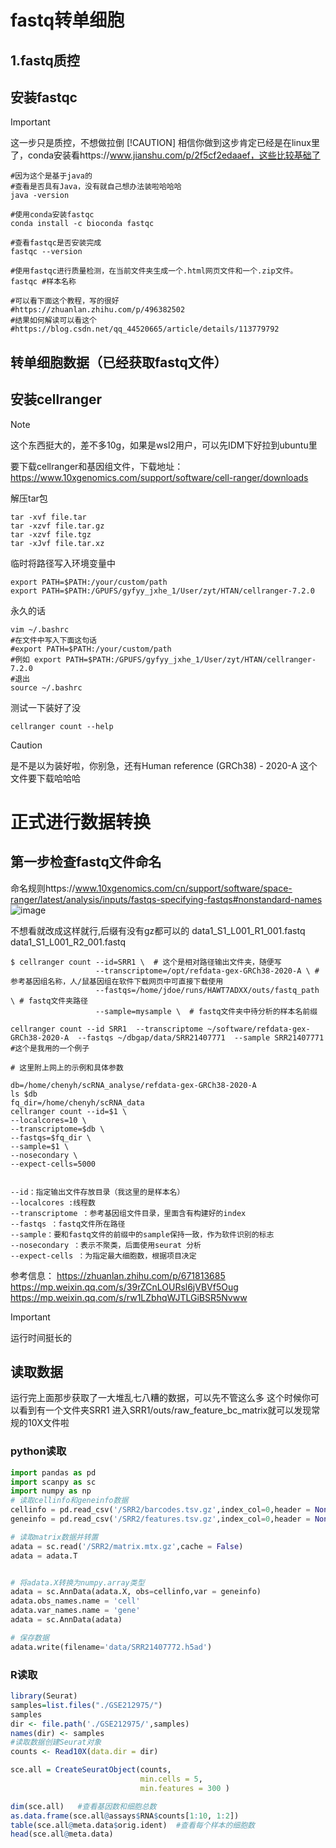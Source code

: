 # fastq转单细胞
## 1.fastq质控

## 安装fastqc
> [!IMPORTANT]
> 这一步只是质控，不想做拉倒
> [!CAUTION]
> 相信你做到这步肯定已经是在linux里了，conda安装看https://www.jianshu.com/p/2f5cf2edaaef，这些比较基础了
``` Shell
#因为这个是基于java的
#查看是否具有Java，没有就自己想办法装啦哈哈哈
java -version

#使用conda安装fastqc
conda install -c bioconda fastqc

#查看fastqc是否安装完成
fastqc --version

#使用fastqc进行质量检测，在当前文件夹生成一个.html网页文件和一个.zip文件。
fastqc #样本名称

#可以看下面这个教程，写的很好
#https://zhuanlan.zhihu.com/p/496382502
#结果如何解读可以看这个
#https://blog.csdn.net/qq_44520665/article/details/113779792
```


## 转单细胞数据（已经获取fastq文件）
## 安装cellranger
> [!NOTE]
> 这个东西挺大的，差不多10g，如果是wsl2用户，可以先IDM下好拉到ubuntu里

要下载cellranger和基因组文件，下载地址：
https://www.10xgenomics.com/support/software/cell-ranger/downloads

解压tar包
``` Shell
tar -xvf file.tar
tar -xzvf file.tar.gz
tar -xzvf file.tgz
tar -xJvf file.tar.xz
```

临时将路径写入环境变量中
``` Shell
export PATH=$PATH:/your/custom/path
export PATH=$PATH:/GPUFS/gyfyy_jxhe_1/User/zyt/HTAN/cellranger-7.2.0
```
永久的话
```
vim ~/.bashrc
#在文件中写入下面这句话
#export PATH=$PATH:/your/custom/path
#例如 export PATH=$PATH:/GPUFS/gyfyy_jxhe_1/User/zyt/HTAN/cellranger-7.2.0
#退出
source ~/.bashrc
```

测试一下装好了没
``` Shell
cellranger count --help
```
> [!CAUTION]
> 是不是以为装好啦，你别急，还有Human reference (GRCh38) - 2020-A 这个文件要下载哈哈哈


# 正式进行数据转换
## 第一步检查fastq文件命名
命名规则https://www.10xgenomics.com/cn/support/software/space-ranger/latest/analysis/inputs/fastqs-specifying-fastqs#nonstandard-names
![image](https://github.com/Lin-zikai/dbgap/assets/90697590/e0be2f0f-c870-4e97-b68b-b87daf1c057b)

不想看就改成这样就行,后缀有没有gz都可以的
data1_S1_L001_R1_001.fastq
data1_S1_L001_R2_001.fastq
``` Shell
$ cellranger count --id=SRR1 \  # 这个是相对路径输出文件夹，随便写
                   --transcriptome=/opt/refdata-gex-GRCh38-2020-A \ # 参考基因组名称，人/鼠基因组在软件下载网页中可直接下载使用
                   --fastqs=/home/jdoe/runs/HAWT7ADXX/outs/fastq_path \ # fastq文件夹路径
                   --sample=mysample \  # fastq文件夹中待分析的样本名前缀

cellranger count --id SRR1  --transcriptome ~/software/refdata-gex-GRCh38-2020-A  --fastqs ~/dbgap/data/SRR21407771  --sample SRR21407771  #这个是我用的一个例子

# 这里附上网上的示例和具体参数

db=/home/chenyh/scRNA_analyse/refdata-gex-GRCh38-2020-A  
ls $db  
fq_dir=/home/chenyh/scRNA_data
cellranger count --id=$1 \  
--localcores=10 \  
--transcriptome=$db \  
--fastqs=$fq_dir \  
--sample=$1 \ 
--nosecondary \  
--expect-cells=5000


--id：指定输出文件存放目录（我这里的是样本名）
--localcores :线程数
--transcriptome ：参考基因组文件目录，里面含有构建好的index
--fastqs ：fastq文件所在路径
--sample：要和fastq文件的前缀中的sample保持一致，作为软件识别的标志
--nosecondary ：表示不聚类，后面使用seurat 分析
--expect-cells ：为指定最大细胞数，根据项目决定

```
参考信息：
https://zhuanlan.zhihu.com/p/671813685
https://mp.weixin.qq.com/s/39rZCnLOURsl6jVBVf5Oug
https://mp.weixin.qq.com/s/rw1LZbhqWJTLGiBSR5Nvww
> [!IMPORTANT]
> 运行时间挺长的

## 读取数据
运行完上面那步获取了一大堆乱七八糟的数据，可以先不管这么多
这个时候你可以看到有一个文件夹SRR1
进入SRR1/outs/raw_feature_bc_matrix就可以发现常规的10X文件啦
### python读取

``` python
import pandas as pd
import scanpy as sc
import numpy as np
# 读取cellinfo和geneinfo数据
cellinfo = pd.read_csv('/SRR2/barcodes.tsv.gz',index_col=0,header = None)
geneinfo = pd.read_csv('/SRR2/features.tsv.gz',index_col=0,header = None)

# 读取matrix数据并转置
adata = sc.read('/SRR2/matrix.mtx.gz',cache = False)
adata = adata.T


# 将adata.X转换为numpy.array类型
adata = sc.AnnData(adata.X, obs=cellinfo,var = geneinfo)
adata.obs_names.name = 'cell'
adata.var_names.name = 'gene'
adata = sc.AnnData(adata)

# 保存数据
adata.write(filename='data/SRR21407772.h5ad')
```
### R读取
``` R
library(Seurat)
samples=list.files("./GSE212975/")
samples
dir <- file.path('./GSE212975/',samples)
names(dir) <- samples
#读取数据创建Seurat对象
counts <- Read10X(data.dir = dir)

sce.all = CreateSeuratObject(counts,
                             min.cells = 5,
                             min.features = 300 )

dim(sce.all)   #查看基因数和细胞总数
as.data.frame(sce.all@assays$RNA$counts[1:10, 1:2])
table(sce.all@meta.data$orig.ident)  #查看每个样本的细胞数
head(sce.all@meta.data)

```






